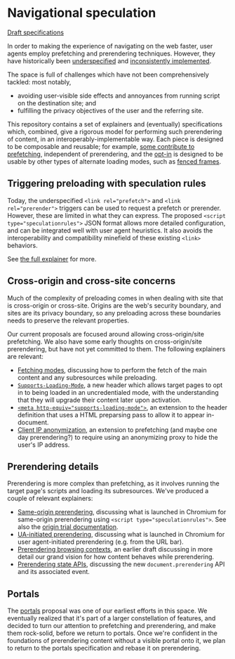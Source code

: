 # Navigational speculation

[Draft specifications](https://wicg.github.io/nav-speculation/)

In order to making the experience of navigating on the web faster, user agents employ prefetching and prerendering techniques. However, they have historically been [underspecified](https://w3c.github.io/resource-hints/#prerender) and [inconsistently implemented](https://caniuse.com/link-rel-prerender).

The space is full of challenges which have not been comprehensively tackled: most notably,

* avoiding user-visible side effects and annoyances from running script on the destination site; and
* fulfilling the privacy objectives of the user and the referring site.

This repository contains a set of explainers and (eventually) specifications which, combined, give a rigorous model for performing such prerendering of content, in an interoperably-implementable way. Each piece is designed to be composable and reusable; for example, [some contribute to prefetching](#prefetching), independent of prerendering, and the [opt-in](./opt-in.md) is designed to be usable by other types of alternate loading modes, such as [fenced frames](https://github.com/shivanigithub/fenced-frame/).

## Triggering preloading with speculation rules

Today, the underspecified `<link rel="prefetch">` and `<link rel="prerender">` triggers can be used to request a prefetch or prerender. However, these are limited in what they can express. The proposed `<script type="speculationrules">` JSON format allows more detailed configuration, and can be integrated well with user agent heuristics. It also avoids the interoperability and compatibility minefield of these existing `<link>` behaviors.

See [the full explainer](./triggers.md) for more.

## Cross-origin and cross-site concerns

Much of the complexity of preloading comes in when dealing with site that is cross-origin or cross-site. Origins are the web's security boundary, and sites are its privacy boundary, so any preloading across these boundaries needs to preserve the relevant properties.

Our current proposals are focused around allowing cross-origin/site prefetching. We also have some early thoughts on cross-origin/site prerendering, but have not yet committed to them. The following explainers are relevant:

* [Fetching modes](./fetch.md), discussing how to perform the fetch of the main content and any subresources while preloading.
* [`Supports-Loading-Mode`](./opt-in.md), a new header which allows target pages to opt in to being loaded in an uncredentialed mode, with the understanding that they will upgrade their content later upon activation.
* [`<meta http-equiv="supports-loading-mode">`](https://github.com/WICG/nav-speculation/blob/main/meta-processing.md), an extension to the header definition that uses a HTML preparsing pass to allow it to appear in-document.
* [Client IP anonymization](./anonymous-client-ip.md), an extension to prefetching (and maybe one day prerendering?) to require using an anonymizing proxy to hide the user's IP address.

## Prerendering details

Prerendering is more complex than prefetching, as it involves running the target page's scripts and loading its subresources. We've produced a couple of relevant explainers:

* [Same-origin prerendering](./same-origin-explainer.md), discussing what is launched in Chromium for same-origin prerendering using `<script type="speculationrules">`. See also the [origin trial documentation](same-origin-chrome-origin-trial.md).
* [UA-initiated prerendering](./ua-initiated-prerendering.md), discussing what is launched in Chromium for user agent-initiated prerendering (e.g. from the URL bar).
* [Prerendering browsing contexts](./browsing-context.md), an earlier draft discussing in more detail our grand vision for how content behaves while prerendering.
* [Prerendering state APIs](./prerendering-state.md), discussing the new `document.prerendering` API and its associated event.

## Portals

The [portals](https://github.com/WICG/portals/blob/master/README.md) proposal was one of our earliest efforts in this space. We eventually realized that it's part of a larger constellation of features, and decided to turn our attention to prefetching and prerendering, and make them rock-solid, before we return to portals. Once we're confident in the foundations of prerendering content without a visible portal onto it, we plan to return to the portals specification and rebase it on prerendering.
